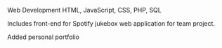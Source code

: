 Web Development
HTML, JavaScript, CSS, PHP, SQL

Includes front-end for Spotify jukebox web application for team project.

Added personal portfolio
